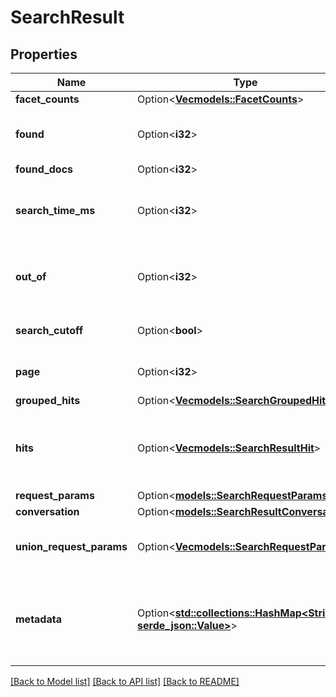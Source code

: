 # SearchResult

## Properties

Name | Type | Description | Notes
------------ | ------------- | ------------- | -------------
**facet_counts** | Option<[**Vec<models::FacetCounts>**](FacetCounts.md)> |  | [optional]
**found** | Option<**i32**> | The number of documents found | [optional]
**found_docs** | Option<**i32**> |  | [optional]
**search_time_ms** | Option<**i32**> | The number of milliseconds the search took | [optional]
**out_of** | Option<**i32**> | The total number of documents in the collection | [optional]
**search_cutoff** | Option<**bool**> | Whether the search was cut off | [optional]
**page** | Option<**i32**> | The search result page number | [optional]
**grouped_hits** | Option<[**Vec<models::SearchGroupedHit>**](SearchGroupedHit.md)> |  | [optional]
**hits** | Option<[**Vec<models::SearchResultHit>**](SearchResultHit.md)> | The documents that matched the search query | [optional]
**request_params** | Option<[**models::SearchRequestParams**](SearchRequestParams.md)> |  | [optional]
**conversation** | Option<[**models::SearchResultConversation**](SearchResultConversation.md)> |  | [optional]
**union_request_params** | Option<[**Vec<models::SearchRequestParams>**](SearchRequestParams.md)> | Returned only for union query response. | [optional]
**metadata** | Option<[**std::collections::HashMap<String, serde_json::Value>**](serde_json::Value.md)> | Custom JSON object that can be returned in the search response | [optional]

[[Back to Model list]](../README.md#documentation-for-models) [[Back to API list]](../README.md#documentation-for-api-endpoints) [[Back to README]](../README.md)


